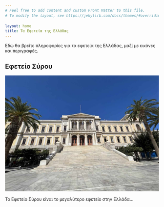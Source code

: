 ```yaml
---
# Feel free to add content and custom Front Matter to this file.
# To modify the layout, see https://jekyllrb.com/docs/themes/#overriding-theme-defaults

layout: home
title: Τα Εφετεία της Ελλάδας
---
```

Εδώ θα βρείτε πληροφορίες για τα εφετεία της Ελλάδας, μαζί με εικόνες και περιγραφές.

## Εφετείο Σύρου

![Εφετείο Σύρου](assets/Σύρος.jpg)

Το Εφετείο Σύρου είναι το μεγαλύτερο εφετείο στην Ελλάδα...
